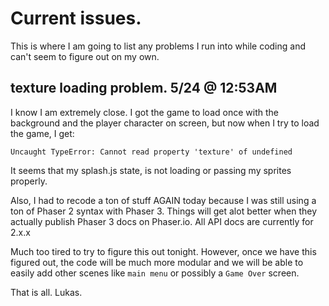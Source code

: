 # Current issues.
This is where I am going to list any problems I run into while coding and can't seem to figure out on my own.

## texture loading problem. 5/24 @ 12:53AM
I know I am extremely close. I got the game to load once with the background and the player character on screen, but now when I try to load the game, I get:

``Uncaught TypeError: Cannot read property 'texture' of undefined``

It seems that my splash.js state, is not loading or passing my sprites properly.

Also, I had to recode a ton of stuff AGAIN today because I was still using a ton of Phaser 2 syntax with Phaser 3. Things will get alot better when they actually publish Phaser 3 docs on Phaser.io. All API docs are currently for 2.x.x

Much too tired to try to figure this out tonight. However, once we have this figured out, the code will be much more modular and we will be able to easily add other scenes like ``main menu`` or possibly a ``Game Over`` screen.

That is all.
Lukas.


